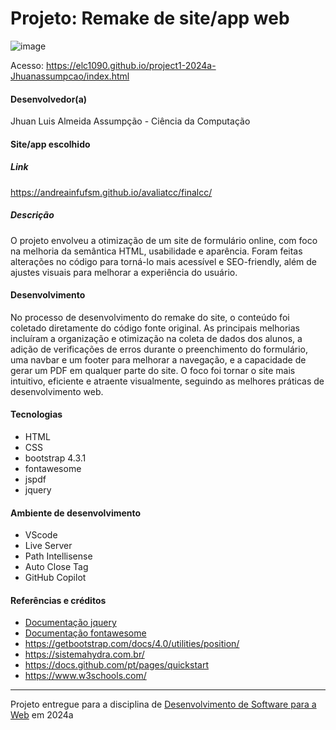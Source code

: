 # Projeto: Remake de site/app web

![image](https://github.com/elc1090/project1-2024a-Jhuanassumpcao/assets/85958775/2d2491b0-10c0-407a-af67-d6dddb95ef81)


Acesso: https://elc1090.github.io/project1-2024a-Jhuanassumpcao/index.html


#### Desenvolvedor(a)
Jhuan Luis Almeida Assumpção - Ciência da Computação


#### Site/app escolhido

##### Link
https://andreainfufsm.github.io/avaliatcc/finalcc/

##### Descrição
O projeto envolveu a otimização de um site de formulário online, com foco na melhoria da semântica HTML, usabilidade e aparência. Foram feitas alterações no código para torná-lo mais acessível e SEO-friendly, além de ajustes visuais para melhorar a experiência do usuário.

#### Desenvolvimento

No processo de desenvolvimento do remake do site, o conteúdo foi coletado diretamente do código fonte original. As principais melhorias incluíram a organização e otimização na coleta de dados dos alunos, a adição de verificações de erros durante o preenchimento do formulário, uma navbar e um footer para melhorar a navegação, e a capacidade de gerar um PDF em qualquer parte do site. O foco foi tornar o site mais intuitivo, eficiente e atraente visualmente, seguindo as melhores práticas de desenvolvimento web.


#### Tecnologias

- HTML
- CSS
- bootstrap 4.3.1
- fontawesome
- jspdf
- jquery
  

#### Ambiente de desenvolvimento

- VScode
- Live Server
- Path Intellisense
- Auto Close Tag
- GitHub Copilot

#### Referências e créditos

- [Documentação jquery](https://api.jquery.com/)
- [Documentação fontawesome](https://www.w3schools.com/icons/fontawesome_icons_spinner.asp)
- https://getbootstrap.com/docs/4.0/utilities/position/
- https://sistemahydra.com.br/
- https://docs.github.com/pt/pages/quickstart
- https://www.w3schools.com/
  




---
Projeto entregue para a disciplina de [Desenvolvimento de Software para a Web](http://github.com/andreainfufsm/elc1090-2024a) em 2024a

